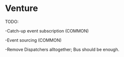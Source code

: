 # Venture

TODO: 

-Catch-up event subscription (COMMON)

-Event sourcing (COMMON)

-Remove Dispatchers alltogether; Bus should be enough.
